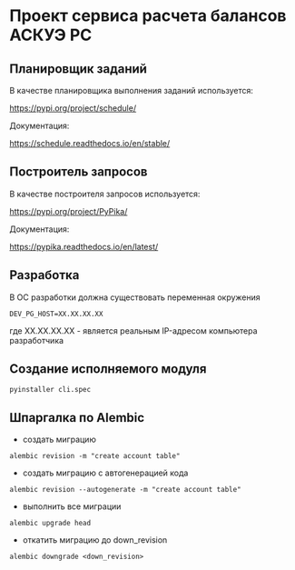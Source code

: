 # Проект сервиса расчета балансов АСКУЭ РС

## Планировщик заданий

В качестве планировщика выполнения заданий используется:

https://pypi.org/project/schedule/

Документация:

https://schedule.readthedocs.io/en/stable/

## Построитель запросов

В качестве построителя запросов используется:

https://pypi.org/project/PyPika/

Документация:

https://pypika.readthedocs.io/en/latest/

## Разработка

В ОС разработки должна существовать переменная окружения
```
DEV_PG_HOST=XX.XX.XX.XX
``` 

где XX.XX.XX.XX - является реальным IP-адресом компьютера разработчика

## Создание исполняемого модуля 
```
pyinstaller cli.spec
```

## Шпаргалка по Alembic

* создать миграцию
```
alembic revision -m "create account table"
```
* создать миграцию с автогенерацией кода
```
alembic revision --autogenerate -m "create account table"
```
* выполнить все миграции
```
alembic upgrade head
```
* откатить миграцию до down_revision
```
alembic downgrade <down_revision>
```


